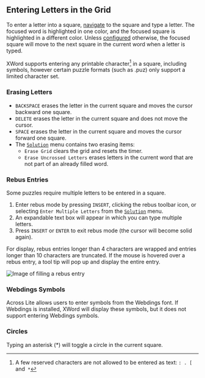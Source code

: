 Entering Letters in the Grid
----------------------------

To enter a letter into a square, [navigate](navigation.html) to the square and
type a letter. The focused word is highlighted in one color, and the focused
square is highlighted in a different color.  Unless
[configured](preferences.html#solving_preferences) otherwise, the focused square
will move to the next square in the current word when a letter is typed.

XWord supports entering any printable character[^1] in a square, including
symbols, however certain puzzle formats (such as .puz) only support a limited
character set.


### Erasing Letters ###
- `BACKSPACE` erases the letter in the current square and moves the cursor
   backward one square.
- `DELETE` erases the letter in the current square and does not move
   the cursor.
- `SPACE` erases the letter in the current square and moves the cursor
   forward one square.
- The [`Solution`](window.html#solution_menu) menu contains two erasing items:
    - `Erase Grid` clears the grid and resets the timer.
    - `Erase Uncrossed Letters` erases letters in the current word that are
       not part of an already filled word.


### Rebus Entries ###

Some puzzles require multiple letters to be entered in a square.

1. Enter rebus mode by pressing `INSERT`, clicking the rebus toolbar icon, or
   selecting `Enter Multiple Letters` from the
   [`Solution`](window.html#solution_menu) menu.
2. An expandable text box will appear in which you can type multiple letters.
3. Press `INSERT` or `ENTER` to exit rebus mode (the cursor will become
   solid again).

For display, rebus entries longer than 4 characters are wrapped and entries
longer than 10 characters are truncated.  If the mouse is hovered over a rebus
entry, a tool tip will pop up and display the entire entry.

![Image of filling a rebus entry](images/rebus.png "Filling a rebus entry")


### Webdings Symbols ###

Across Lite allows users to enter symbols from the Webdings font.
If Webdings is installed, XWord will display these symbols, but it does not
support entering Webdings symbols.


### Circles ###

Typing an asterisk (\*) will toggle a circle in the current square.


[^1]: A few reserved characters are not allowed to be entered as text: <code>: . [ </code>and<code> *</code>